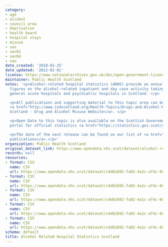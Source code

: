```yaml
---
category:
- age
- alcohol
- council area
- deprivation
- health board
- hospital stays
- misuse
- sex
- smr01
- smr04
- nan
date_created: '2018-01-25'
date_updated: '2022-02-01'
license: https://www.nationalarchives.gov.uk/doc/open-government-licence/version/3/
maintainer: Public Health Scotland
notes: '<p>Alcohol-related hospital statistics (ARHS) provide an annual update to
  figures on the alcohol-related inpatient and day case activity taking place within
  general acute hospitals and psychiatric hospitals in Scotland. </p>

  <p>All publications and supporting material to this topic area can be found on the
  <a href="http://www.isdscotland.org/Health-Topics/Drugs-and-Alcohol-Misuse/">ISD
  Scotland - Drug and Alcohol Misuse Website</a>. </p>

  <p>Open Data to this topic is also available on the Scottish Governments open data
  portal for official statistics <a href="https://statistics.gov.scot/resource?uri=http%3A%2F%2Fstatistics.gov.scot%2Fdata%2Falcohol-related-hospital-statistics">statistics.gov.scot</a>.</p>

  <p>The date of the next release can be found on our list of <a href="https://publichealthscotland.scot/publications/forthcoming-publications/">forthcoming
  publications</a>.</p>'
organization: Public Health Scotland
original_dataset_link: https://www.opendata.nhs.scot/dataset/alcohol-related-hospital-statistics-scotland
records: null
resources:
- format: CSV
  name: CSV
  url: https://www.opendata.nhs.scot/dataset/c4db1692-fa02-4a1c-af4c-6039c74633ea/resource/29452b1f-a7be-4e93-9e22-dfa120c2df26/download/arhs_agegender_01_02_2022.csv
- format: CSV
  name: CSV
  url: https://www.opendata.nhs.scot/dataset/c4db1692-fa02-4a1c-af4c-6039c74633ea/resource/2d158224-1adf-4ffc-8e65-a05fe5712ea0/download/arhs_deprivation_01_02_2022.csv
- format: CSV
  name: CSV
  url: https://www.opendata.nhs.scot/dataset/c4db1692-fa02-4a1c-af4c-6039c74633ea/resource/b0b520e8-3507-46cd-a9b5-cff03007bb57/download/arhs_councilarea_01_02_2022.csv
- format: CSV
  name: CSV
  url: https://www.opendata.nhs.scot/dataset/c4db1692-fa02-4a1c-af4c-6039c74633ea/resource/1cad0a45-a9ce-43f8-9aec-df0aac122764/download/arhs_hbr_01_02_2022.csv
- format: CSV
  name: CSV
  url: https://www.opendata.nhs.scot/dataset/c4db1692-fa02-4a1c-af4c-6039c74633ea/resource/5e6e7c94-4786-4299-bedb-29f7cfbd26ea/download/icd10.csv
schema: default
title: Alcohol Related Hospital Statistics Scotland
---
```

